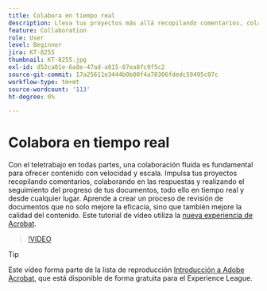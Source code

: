 ```yaml
---
title: Colabora en tiempo real
description: Lleva tus proyectos más allá recopilando comentarios, colaborando en las respuestas y realizando el seguimiento del progreso de tus documentos, todo ello en tiempo real y desde cualquier lugar
feature: Collaboration
role: User
level: Beginner
jira: KT-8255
thumbnail: KT-8255.jpg
exl-id: d52ca81e-6a8e-47ad-a815-87ea8fc9f5c2
source-git-commit: 17a25611e3444b0b00f4a78306fdedc59495c07c
workflow-type: tm+mt
source-wordcount: '113'
ht-degree: 0%

---
```


# Colabora en tiempo real

Con el teletrabajo en todas partes, una colaboración fluida es fundamental para ofrecer contenido con velocidad y escala. Impulsa tus proyectos recopilando comentarios, colaborando en las respuestas y realizando el seguimiento del progreso de tus documentos, todo ello en tiempo real y desde cualquier lugar. Aprende a crear un proceso de revisión de documentos que no solo mejore la eficacia, sino que también mejore la calidad del contenido. Este tutorial de vídeo utiliza la [nueva experiencia de Acrobat](new-workspace.md).

>[!VIDEO](https://video.tv.adobe.com/v/337500?quality=12&learn=on&hidetitle=true)

>[!TIP]
>
>Este vídeo forma parte de la lista de reproducción [Introducción a Adobe Acrobat](https://experienceleague.adobe.com/es/playlists/acrobat-get-started-business-users), que está disponible de forma gratuita para el Experience League.
